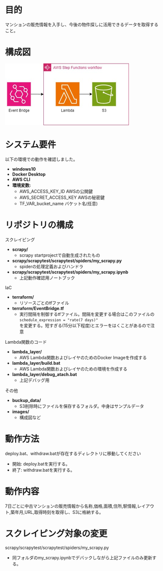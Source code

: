 # 目的
マンションの販売情報を入手し、今後の物件探しに活用できるデータを取得すること。
    
# 構成図
![構成図](images/configuration_diagram.jpg)

# システム要件
以下の環境での動作を確認しました。
- **windows10**
- **Docker Desktop**
- **AWS CLI**
- **環境変数:**
  - AWS_ACCESS_KEY_ID AWSの公開鍵
  - AWS_SECRET_ACCESS_KEY AWSの秘密鍵
  - TF_VAR_bucket_name バケット名(任意)

# リポジトリの構成
スクレイピング
- **scrapy/**
  - scrapy startprojectで自動生成されたもの
- **scrapy/scrapytest/scrapytest/spiders/my_scrapy.py**
  - spiderの処理定義およびハンドラ
- **scrapy/scrapytest/scrapytest/spiders/my_scrapy.ipynb**
  - 上記動作確認用ノートブック  

IaC
- **terraform/**
  - リソースごとのtfファイル
- **terraform/EventBridge.tf**
  - 実行間隔を制御するtfファイル。間隔を変更する場合はこのファイルの  
  `schedule_expression = "rate(7 days)" `  
    を変更する。短すぎる(15分以下程度)とエラーをはくことがあるので注意

Lambda関数のコード
- **lambda_layer/**
  - AWS Lambda関数およびレイヤのためのDocker Imageを作成する
- **lambda_layer/build.bat**
  - AWS Lambda関数およびレイヤのための環境を作成する
- **lambda_layer/debug_atach.bat**
  - 上記デバッグ用
  
その他
- **buckup_data/**
  - S3削除時にファイルを保存するフォルダ。中身はサンプルデータ
- **images/**
  - 構成図など  

# 動作方法
deploy.bat、withdraw.batが存在するディレクトリに移動してください
- 開始:
  deploy.batを実行する。
- 終了:
  withdraw.batを実行する。

# 動作内容
7日ごとに中古マンションの販売情報から名称,価格,面積,住所,駅情報,レイアウト,築年月,URL,取得時刻を取得し、S3に格納する。

# スクレイピング対象の変更
scrapy/scrapytest/scrapytest/spiders/my_scrapy.py
- 同フォルダのmy_scrapy.ipynbでデバックしながら上記ファイルのみ更新する。
 